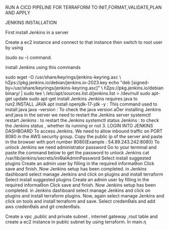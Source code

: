 RUN A CICD PIPELINE FOR TERRAFORM TO INIT,FORMAT,VALIDATE,PLAN AND APPLY

JENKINS INSTALLATION 

First install Jenkins in a server 

Create a ec2 instance and connect to that instance then switch to root user by using 

(sudo su –) command.

install Jenkins using this commands 

sudo wget -O /usr/share/keyrings/jenkins-keyring.asc \ 
 hƩps://pkg.jenkins.io/debian/jenkins.io-2023.key 
echo "deb [signed-by=/usr/share/keyrings/jenkins-keyring.asc]" \ 
 hƩps://pkg.jenkins.io/debian binary/ | sudo tee \ 
 /etc/apt/sources.list.d/jenkins.list > /dev/null 
sudo apt-get update 
sudo apt-get install Jenkins 
Jenkins requires java to run2.INSTALL JAVA 
apt install openjdk-17-jdk -y : This command used to install java 
java -version : To check the java version 
aŌer installing Jenkins and java in the server we need to restart the Jenkins server 
systemctl restart Jenkins : to restart the Jenkins 
systemctl status Jenkins : to check the Jenkins status , whether its running or not 
3. LOGIN INTO JENKINS DASHBOARD 
To access Jenkins. We need to allow inbound traffic on PORT 8080 in the AWS security 
group. 
Copy the public ip of the server and paste in the browser with port number 8080{Example : 
54.89.243.242:8080} 
To unlock Jenkins we need administrator password 
Go to your terminal and paste the command below to get the password to unlock Jenkins 
cat /var/lib/jenkins/secrets/iniƟalAdminPassword
Select install suggested plugins 
Create an admin user by filling in the required informaƟon
Click save and finish. 
Now Jenkins setup has been completed. 
in Jenkins dashboard select manage Jenkins and click on plugins and install terraform 
Select install suggested plugins 
Create an admin user by filling in the required informaƟon
Click save and finish. 
Now Jenkins setup has been completed. 
in Jenkins dashboard select manage Jenkins and click on plugins and install terraform 
plugins. 
Now, again select manage Jenkins and click on tools and install terraform and save. 
Select credenƟals and add aws credenƟals and git credenƟals.
 
Create a vpc ,public and private subnet , internet gateway ,rout table and create a ec2 
instance in public subnet by using terraform. 
 In main.ƞ

